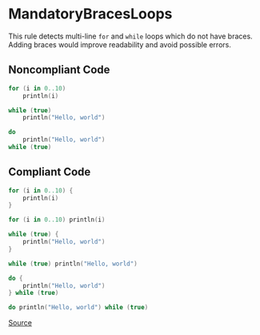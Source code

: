 # MandatoryBracesLoops

This rule detects multi-line `for` and `while` loops which do not have braces.
Adding braces would improve readability and avoid possible errors.

## Noncompliant Code

```kotlin
for (i in 0..10)
    println(i)

while (true)
    println("Hello, world")

do
    println("Hello, world")
while (true)
```
## Compliant Code

```kotlin
for (i in 0..10) {
    println(i)
}

for (i in 0..10) println(i)

while (true) {
    println("Hello, world")
}

while (true) println("Hello, world")

do {
    println("Hello, world")
} while (true)

do println("Hello, world") while (true)
```

[Source](https://arturbosch.github.io/detekt/style.html#mandatorybracesloops)
